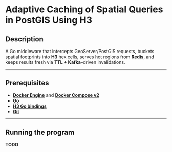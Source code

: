 # Adaptive Caching of Spatial Queries in PostGIS Using H3

## Description

A Go middleware that intercepts GeoServer/PostGIS requests, buckets spatial footprints into **H3** hex cells, serves hot regions from **Redis**, and keeps results fresh via **TTL + Kafka**–driven invalidations.

---

## Prerequisites

- [**Docker Engine**](https://docs.docker.com/engine/install/) and [**Docker Compose v2**](https://docs.docker.com/compose/install/)
- [**Go**](https://go.dev/doc/install)
- [**H3 Go bindings**](https://github.com/uber/h3-go)
- [**Git**](https://git-scm.com/downloads)

---

## Running the program

**TODO**
